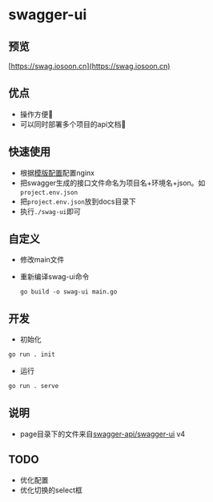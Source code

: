 # swagger-ui

## 预览

  [https://swag.iosoon.cn](https://swag.iosoon.cn)

## 优点

- 操作方便🐶
- 可以同时部署多个项目的api文档🚀

## 快速使用

- 根据[模版配置](./nginx.conf)配置nginx
- 把swagger生成的接口文件命名为项目名+环境名+json。如`project.env.json`
- 把`project.env.json`放到docs目录下
- 执行`./swag-ui`即可

## 自定义

- 修改main文件
- 重新编译swag-ui命令

  ```
  go build -o swag-ui main.go
  ```

## 开发
  - 初始化
  ```bash
  go run . init
  ```
  - 运行
  ```bash
  go run . serve
  ```

## 说明

  - page目录下的文件来自[swagger-api/swagger-ui](https://github.com/swagger-api/swagger-ui/releases) v4

## TODO

- 优化配置
- 优化切换的select框